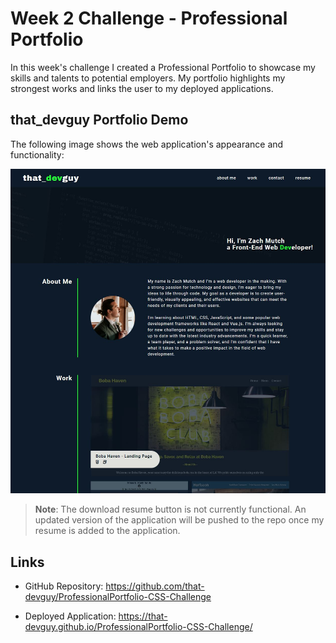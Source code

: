 # Week 2 Challenge - Professional Portfolio

In this week's challenge I created a Professional Portfolio to showcase my skills and talents to potential employers. My portfolio highlights my strongest works and links the user to my deployed applications. 

## that_devguy Portfolio Demo

The following image shows the web application's appearance and functionality:

![Professional Portfolio webpage screenshot](/assets/images/portfolio-demo.JPG) 
> **Note**: The download resume button is not currently functional. An updated version of the application will be pushed to the repo once my resume is added to the application.

## Links

- GitHub Repository: https://github.com/that-devguy/ProfessionalPortfolio-CSS-Challenge

- Deployed Application: https://that-devguy.github.io/ProfessionalPortfolio-CSS-Challenge/
